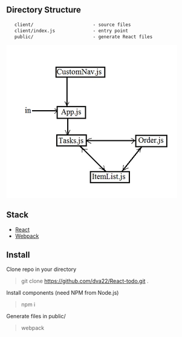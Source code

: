 Directory Structure
 -------------------

       client/                      - source files
       client/index.js              - entry point
       public/                      - generate React files
       
![alt text](shema.jpg)


 Stack
 -------------------

- [React](https://reactjs.org/)
- [Webpack](https://webpack.js.org/)


 
 Install
 -------------------

Clone repo in your directory

> git clone https://github.com/dva22/React-todo.git .

Install components (need NPM from Node.js)

> npm i

Generate files in public/  

> webpack
